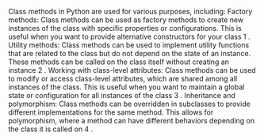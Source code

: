 Class methods in Python are used for various purposes, including:
Factory methods: Class methods can be used as factory methods to create new instances of the class with specific properties or configurations. This is useful when you want to provide alternative constructors for your class
1
.
Utility methods: Class methods can be used to implement utility functions that are related to the class but do not depend on the state of an instance. These methods can be called on the class itself without creating an instance
2
.
Working with class-level attributes: Class methods can be used to modify or access class-level attributes, which are shared among all instances of the class. This is useful when you want to maintain a global state or configuration for all instances of the class
3
.
Inheritance and polymorphism: Class methods can be overridden in subclasses to provide different implementations for the same method. This allows for polymorphism, where a method can have different behaviors depending on the class it is called on
4
.